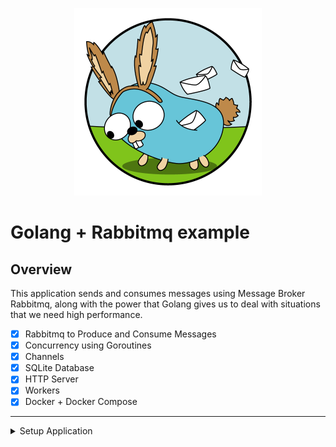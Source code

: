 <p align="center">
  <img
    height="300"
    src="./.github/golang-and-rabbitmq-banner.png"
    alt="Golang + Rabbitmq"
  />
</p>

# Golang + Rabbitmq example

## Overview

This application sends and consumes messages using Message Broker Rabbitmq, along with the power that Golang gives us to deal with situations that we need high performance.

- [x] Rabbitmq to Produce and Consume Messages
- [x] Concurrency using Goroutines
- [x] Channels
- [x] SQLite Database
- [x] HTTP Server
- [x] Workers
- [x] Docker + Docker Compose

---

<details>
<summary>
  Setup Application
</summary>

### Install dependencies

```bash
$ go mod tidy
```

### Create database

The database is already created and available at `internal/order/infra/database/sqlite.db`, but if you want to create it from scratch, just follow these steps:

```bash
$ cd internal/order/infra/database
$ touch sqlite.db
```

Now you need to access the database and create the `orders` table:

```sql
CREATE TABLE orders (
  id VARCHAR(255) PRIMARY KEY NOT NULL,
  price FLOAT NOT NULL,
  tax FLOAT NULL,
  final_price FLOAT NOT NULL
)
```

### Rabbitmq

#### Create orders queue

1. Go to http://localhost:15672 and log in to the Rabbitmq Management using guest credentials, by default the user is `guest` and the password is `guest`.
2. Choose the `Queues` tab.
3. Expand the `Add a new queue` option and set the queue name to `orders`.
4. Click on `Add queue`.

![rabbitmq-create-queue](.github/rabbitmq-create-queue.png)

#### Create bind

1. Choose the `Exchanges` tab.
2. Click on `amq.direct`.

![rabbitmq-exchange-direct](.github/rabbitmq-exchange-direct.png)

3. Expand the `Bindings` option and define in `To queue` the name `orders`.
4. Click on `Bind`.

![rabbitmq-create-exchange-bind](.github/rabbitmq-create-exchange-bind.png)

After creating the bind it will look like this

![rabbitmq-exchange-bind-complete](.github/rabbitmq-exchange-bind-complete.png)

### Produce messages

For you to be able to test it, just produce some messages using the producer, it is configured to generate 1.000 messages that will be stored in the `orders` queue.

```bash
$ go run cmd/producer/main.go
```

### Consume messages

Now to finish, just consume these messages, this procedure will occur concurrently and all messages that are consumed will be stored in the SQLite database.

```bash
$ go run cmd/main.go
```

</details>
